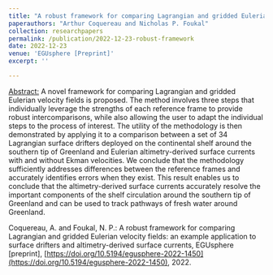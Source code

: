 ```yaml
---
title: "A robust framework for comparing Lagrangian and gridded Eulerian velocity fields: an example application to surface drifters and altimetry-derived surface currents"
paperauthors: "Arthur Coquereau and Nicholas P. Foukal"
collection: researchpapers
permalink: /publication/2022-12-23-robust-framework
date: 2022-12-23
venue: 'EGUsphere [Preprint]'
excerpt: ''

---
```

<u>Abstract:</u> A novel framework for comparing Lagrangian and gridded Eulerian velocity fields is proposed. The method involves three steps that individually leverage the strengths of each reference frame to provide robust intercomparisons, while also allowing the user to adapt the individual steps to the process of interest. The utility of the methodology is then demonstrated by applying it to a comparison between a set of 34 Lagrangian surface drifters deployed on the continental shelf around the southern tip of Greenland and Eulerian altimetry-derived surface currents with and without Ekman velocities. We conclude that the methodology sufficiently addresses differences between the reference frames and accurately identifies errors when they exist. This result enables us to conclude that the altimetry-derived surface currents accurately resolve the important components of the shelf circulation around the southern tip of Greenland and can be used to track pathways of fresh water around Greenland.

Coquereau, A. and Foukal, N. P.: A robust framework for comparing Lagrangian and gridded Eulerian velocity fields: an example application to surface drifters and altimetry-derived surface currents, EGUsphere [preprint], [https://doi.org/10.5194/egusphere-2022-1450](https://doi.org/10.5194/egusphere-2022-1450), 2022.


